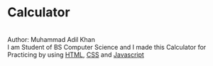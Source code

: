 # Calculator
<br>
Author: Muhammad Adil Khan
<br>
I am Student of BS Computer Science and I made this Calculator for Practicing by using <u>HTML</u>, <u>CSS</u> and <u>Javascript</u>
